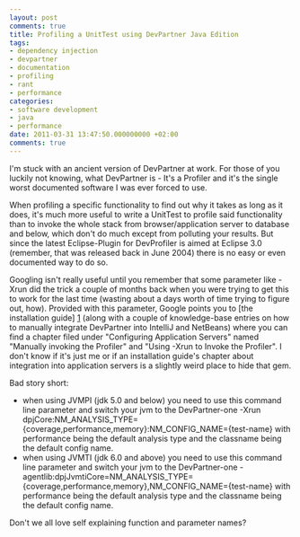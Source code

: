 ```yaml
---
layout: post
comments: true
title: Profiling a UnitTest using DevPartner Java Edition
tags:
- dependency injection
- devpartner
- documentation
- profiling
- rant
- performance
categories:
- software development
- java
- performance
date: 2011-03-31 13:47:50.000000000 +02:00
comments: true
---
```

I'm stuck with an ancient version of DevPartner at work. For those of you luckily not knowing, what DevPartner is - It's a Profiler and it's the single worst documented software I was ever forced to use.


When profiling a specific functionality to find out why it takes as long as it does, it's much more useful to write a UnitTest to profile said functionality than to invoke the whole stack from browser/application server to database and below, which don't do much except from polluting your results. But since the latest Eclipse-Plugin for DevProfiler is aimed at Eclipse 3.0 (remember, that was released back in June 2004) there is no easy or even documented way to do so.

Googling isn't really useful until you remember that some parameter like -Xrun did the trick a couple of months back when you were trying to get this to work for the last time (wasting about a days worth of time trying to figure out, how). Provided with this parameter, Google points you to [the installation guide] [1] (along with a couple of knowledge-base entries on how to manually integrate DevPartner into IntelliJ and NetBeans) where you can find a chapter filed under "Configuring Application Servers" named "Manually invoking the Profiler" and "Using -Xrun to Invoke the Profiler". I don't know if it's just me or if an installation guide's chapter about integration into application servers is a slightly weird place to hide that gem.

Bad story short:  

- when using JVMPI (jdk 5.0 and below) you need to use this command line parameter and switch your jvm to the DevPartner-one -Xrun dpjCore:NM_ANALYSIS_TYPE={coverage,performance,memory}:NM_CONFIG_NAME={test-name} with performance being the default analysis type and the classname being the default config name. 
- when using JVMTI (jdk 6.0 and above) you need to use this command line parameter and switch your jvm to the DevPartner-one -agentlib:dpjJvmtiCore=NM_ANALYSIS_TYPE={coverage,performance,memory},NM_CONFIG_NAME={test-name} with performance being the default analysis type and the classname being the default config name.

Don't we all love self explaining function and parameter names?

[1]: "http://supportline.microfocus.com/Documentation/books/DevPartner/doc/DPJ/DPJ44/PDF/Installing_DevPartner_Java.pdf"
